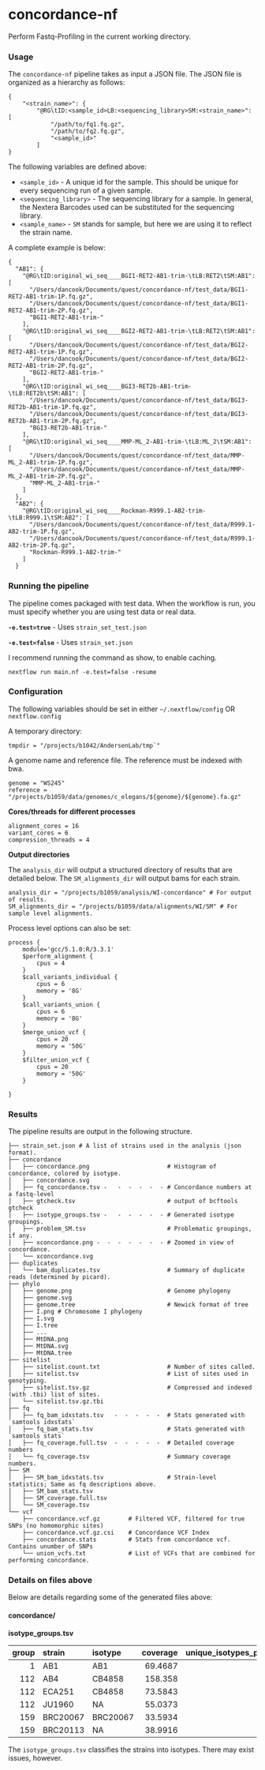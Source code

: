 # concordance-nf

Perform Fastq-Profiling in the current working directory.

### Usage

The `concordance-nf` pipeline takes as input a JSON file. The JSON file is organized as a hierarchy as follows:

```
{
    "<strain_name>": {
        "@RG\tID:<sample_id>LB:<sequencing_library>SM:<strain_name>": [
            "/path/to/fq1.fq.gz",
            "/path/to/fq2.fq.gz",
            "<sample_id>"
        ]
}
```

The following variables are defined above:

* `<sample_id>` - A unique id for the sample. This should be unique for every sequencing run of a given sample.
* `<sequencing_library>` - The sequencing library for a sample. In general, the Nextera Barcodes used can be substituted for the sequencing library.
* `<sample_name>` - `SM` stands for sample, but here we are using it to reflect the strain name.

A complete example is below:
```
{
  "AB1": {
    "@RG\tID:original_wi_seq____BGI1-RET2-AB1-trim-\tLB:RET2\tSM:AB1": [
      "/Users/dancook/Documents/quest/concordance-nf/test_data/BGI1-RET2-AB1-trim-1P.fq.gz",
      "/Users/dancook/Documents/quest/concordance-nf/test_data/BGI1-RET2-AB1-trim-2P.fq.gz",
      "BGI1-RET2-AB1-trim-"
    ],
    "@RG\tID:original_wi_seq____BGI2-RET2-AB1-trim-\tLB:RET2\tSM:AB1": [
      "/Users/dancook/Documents/quest/concordance-nf/test_data/BGI2-RET2-AB1-trim-1P.fq.gz",
      "/Users/dancook/Documents/quest/concordance-nf/test_data/BGI2-RET2-AB1-trim-2P.fq.gz",
      "BGI2-RET2-AB1-trim-"
    ],
    "@RG\tID:original_wi_seq____BGI3-RET2b-AB1-trim-\tLB:RET2b\tSM:AB1": [
      "/Users/dancook/Documents/quest/concordance-nf/test_data/BGI3-RET2b-AB1-trim-1P.fq.gz",
      "/Users/dancook/Documents/quest/concordance-nf/test_data/BGI3-RET2b-AB1-trim-2P.fq.gz",
      "BGI3-RET2b-AB1-trim-"
    ],
    "@RG\tID:original_wi_seq____MMP-ML_2-AB1-trim-\tLB:ML_2\tSM:AB1": [
      "/Users/dancook/Documents/quest/concordance-nf/test_data/MMP-ML_2-AB1-trim-1P.fq.gz",
      "/Users/dancook/Documents/quest/concordance-nf/test_data/MMP-ML_2-AB1-trim-2P.fq.gz",
      "MMP-ML_2-AB1-trim-"
    ]
  },
  "AB2": {
    "@RG\tID:original_wi_seq____Rockman-R999.1-AB2-trim-\tLB:R999.1\tSM:AB2": [
      "/Users/dancook/Documents/quest/concordance-nf/test_data/R999.1-AB2-trim-1P.fq.gz",
      "/Users/dancook/Documents/quest/concordance-nf/test_data/R999.1-AB2-trim-2P.fq.gz",
      "Rockman-R999.1-AB2-trim-"
    ]
  }
```

### Running the pipeline

The pipeline comes packaged with test data. When the workflow is run, you  must specify whether you are using test data or real data. 

__`-e.test=true`__ - Uses `strain_set_test.json`

__`-e.test=false`__ - Uses `strain_set.json`


I recommend running the command as show, to enable caching.

```
nextflow run main.nf -e.test=false -resume
```

### Configuration

The following variables should be set in either `~/.nextflow/config` OR `nextflow.config`

A temporary directory:
```
tmpdir = "/projects/b1042/AndersenLab/tmp`"
```

A genome name and reference file. The reference must be indexed with bwa.
```
genome = "WS245"
reference = "/projects/b1059/data/genomes/c_elegans/${genome}/${genome}.fa.gz"
```

__Cores/threads for different processes__
```
alignment_cores = 16
variant_cores = 6
compression_threads = 4
```

__Output directories__

The `analysis_dir` will output a structured directory of results that are detailed below. The `SM_alignments_dir` will output bams for each strain.

```
analysis_dir = "/projects/b1059/analysis/WI-concordance" # For output of results.
SM_alignments_dir = "/projects/b1059/data/alignments/WI/SM" # For sample level alignments.
```

Process level options can also be set:
```
process {
    module='gcc/5.1.0:R/3.3.1'
    $perform_alignment {
        cpus = 4
    }
    $call_variants_individual {
        cpus = 6
        memory = '8G'
    }
    $call_variants_union {
        cpus = 6
        memory = '8G'
    }
    $merge_union_vcf {
        cpus = 20
        memory = '50G'
    }
    $filter_union_vcf {
        cpus = 20
        memory = '50G'
    }

}
```

### Results

The pipeline results are output in the following structure.

```
├── strain_set.json # A list of strains used in the analysis (json format).
├── concordance
│   ├── concordance.png                      # Histogram of concordance, colored by isotype.
│   ├── concordance.svg
│   ├── fq_concordance.tsv -   -  -  -  -  - # Concordance numbers at a fastq-level
│   ├── gtcheck.tsv                          # output of bcftools gtcheck 
│   ├── isotype_groups.tsv -   -  -  -  -  - # Generated isotype groupings.
│   ├── problem_SM.tsv                       # Problematic groupings, if any.
│   ├── xconcordance.png -  -  -  -  -  -  - # Zoomed in view of concordance.
│   └── xconcordance.svg
├── duplicates
│   └── bam_duplicates.tsv                   # Summary of duplicate reads (determined by picard).
├── phylo
│   ├── genome.png                           # Genome phylogeny
│   ├── genome.svg
│   ├── genome.tree                          # Newick format of tree
│   ├── I.png # Chromosome I phylogeny
│   ├── I.svg
│   ├── I.tree
│   ├── ...
│   ├── MtDNA.png
│   ├── MtDNA.svg
│   ├── MtDNA.tree
├── sitelist
│   ├── sitelist.count.txt                   # Number of sites called.
│   ├── sitelist.tsv                         # List of sites used in genotyping.
│   ├── sitelist.tsv.gz                      # Compressed and indexed (with .tbi) list of sites.
│   └── sitelist.tsv.gz.tbi                
├── fq
│   ├── fq_bam_idxstats.tsv   -  -  -  -  -  # Stats generated with `samtools idxstats`
│   ├── fq_bam_stats.tsv                     # Stats generated with `samtools stats`
│   ├── fq_coverage.full.tsv  -  -  -  -  -  # Detailed coverage numbers
│   └── fq_coverage.tsv                      # Summary coverage numbers.
├── SM
│   ├── SM_bam_idxstats.tsv                  # Strain-level statistics; Same as fq descriptions above.
│   ├── SM_bam_stats.tsv
│   ├── SM_coverage.full.tsv
│   └── SM_coverage.tsv
└── vcf
    ├── concordance.vcf.gz        # Filtered VCF, filtered for true SNPs (no homomorphic sites)
    ├── concordance.vcf.gz.csi    # Concordance VCF Index
    ├── concordance.stats         # Stats from concordance vcf. Contains unumber of SNPs
    └── union_vcfs.txt            # List of VCFs that are combined for performing concordance.
```

### Details on files above

Below are details regarding some of the generated files above:

#### concordance/

__isotype_groups.tsv__

|   group | strain   | isotype   |   coverage |   unique_isotypes_per_group | strain_conflicts   |
|--------:|:---------|:----------|-----------:|----------------------------:|:-------------------|
|       1 | AB1      | AB1       |    69.4687 |                           1 | FALSE              |
|     112 | AB4      | CB4858    |   158.358  |                           1 | FALSE              |
|     112 | ECA251   | CB4858    |    73.5843 |                           1 | FALSE              |
|     112 | JU1960   | NA        |    55.0373 |                           1 | FALSE              |
|     159 | BRC20067 | BRC20067  |    33.5934 |                           1 | FALSE              |
|     159 | BRC20113 | NA        |    38.9916 |                           1 | FALSE              |

The `isotype_groups.tsv` classifies the strains into isotypes. There may exist issues, however.

